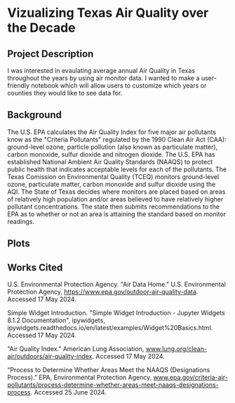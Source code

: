 # Vizualizing Texas Air Quality over the Decade

## Project Description
I was interested in evaulating average annual Air Quality in Texas throughout the years by using air monitor data. I wanted to make a user-friendly notebook which will allow users to customize which years or counties they would like to see data for.

## Background
The U.S. EPA calculates the Air Quality Index for five major air pollutants know as the "Criteria Pollutants" regulated by the 1990 Clean Air Act (CAA): ground-level ozone, particle pollution (also known as particulate matter), carbon monoxide, sulfur dioxide and nitrogen dioxide. The U.S. EPA has established National Ambient Air Quality Standards (NAAQS) to protect public health that indicates acceptable levels for each of the pollutants. The Texas Comission on Environmental Quality (TCEQ) monitors ground-level ozone, particulate matter, carbon monoxide and sulfur dioxide using the AQI. The State of Texas decides where monitors are placed based on areas of relatively high population and/or areas believed to have relatively higher pollutant concentrations. The state then submits recommendations to the EPA as to whether or not an area is attaining the standard based on monitor readings.

## Plots

## Works Cited
U.S. Environmental Protection Agency. "Air Data Home." U.S. Environmental Protection Agency, https://www.epa.gov/outdoor-air-quality-data. Accessed 17 May 2024.

Simple Widget Introduction. "Simple Widget Introduction - Jupyter Widgets 8.1.2 Documentation", ipywidgets, ipywidgets.readthedocs.io/en/latest/examples/Widget%20Basics.html. Accessed 17 May 2024.

“Air Quality Index.” American Lung Association, www.lung.org/clean-air/outdoors/air-quality-index. Accessed 17 May 2024.

“Process to Determine Whether Areas Meet the NAAQS (Designations Process).” EPA, Environmental Protection Agency, www.epa.gov/criteria-air-pollutants/process-determine-whether-areas-meet-naaqs-designations-process. Accessed 25 June 2024. 
